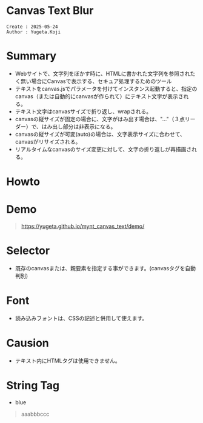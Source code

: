 Canvas Text Blur
===
```
Create : 2025-05-24
Author : Yugeta.Koji
```

# Summary
- Webサイトで、文字列をぼかす時に、HTMLに書かれた文字列を参照されたく無い場合にCanvasで表示する、セキュア処理するためのツール
- テキストをcanvas.jsでパラメータを付けてインスタンス起動すると、指定のcanvas（または自動的にcanvasが作られて）にテキスト文字が表示される。
- テキスト文字はcanvasサイズで折り返し、wrapされる。
- canvasの縦サイズが固定の場合に、文字がはみ出す場合は、"..."（３点リーダー）で、はみ出し部分は非表示になる。
- canvasの縦サイズが可変(auto)の場合は、文字表示サイズに合わせて、canvasがリサイズされる。
- リアルタイムなcanvasのサイズ変更に対して、文字の折り返しが再描画される。


# Howto



# Demo
> https://yugeta.github.io/mynt_canvas_text/demo/


# Selector
- 既存のcanvasまたは、親要素を指定する事ができます。(canvasタグを自動判別)


# Font
- 読み込みフォントは、CSSの記述と併用して使えます。


# Causion
- テキスト内にHTMLタグは使用できません。


# String Tag
- blue
> aaa<blur>bbb</blur>ccc
